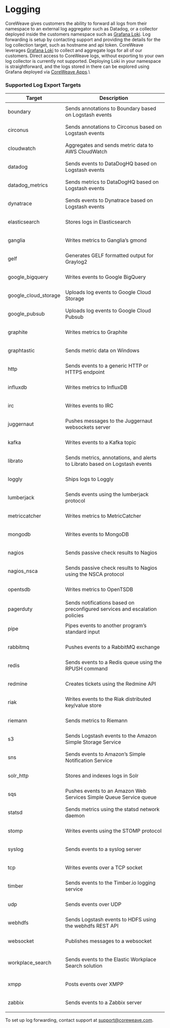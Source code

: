 # Logging

CoreWeave gives customers the ability to forward all logs from their namespace to an external log aggregator such as Datadog, or a collector deployed inside the customers namespace such as [Grafana Loki](https://grafana.com/oss/loki/). Log forwarding is setup by contacting support and providing the details for the log collection target, such as hostname and api token. CoreWeave leverages [Grafana Loki](https://grafana.com/oss/loki/) to collect and aggregate logs for all of our customers. Direct access to CoreWeave logs, without exporting to your own log collector is currently not supported. Deploying Loki in your namespace is straightforward, and the logs stored in there can be explored using Grafana deployed via [CoreWeave Apps](https://apps.coreweave.com).\


### Supported Log Export Targets

| Target                                      | Description                                                                  |
| ------------------------------------------- | ---------------------------------------------------------------------------- |
| <p> </p><p>boundary</p><p> </p>             | Sends annotations to Boundary based on Logstash events                       |
| <p> </p><p>circonus</p><p> </p>             | Sends annotations to Circonus based on Logstash events                       |
| <p> </p><p>cloudwatch</p><p> </p>           | Aggregates and sends metric data to AWS CloudWatch                           |
| <p> </p><p>datadog</p><p> </p>              | Sends events to DataDogHQ based on Logstash events                           |
| <p> </p><p>datadog_metrics</p><p> </p>      | Sends metrics to DataDogHQ based on Logstash events                          |
| <p> </p><p>dynatrace</p><p> </p>            | Sends events to Dynatrace based on Logstash events                           |
| <p> </p><p>elasticsearch</p><p> </p>        | Stores logs in Elasticsearch                                                 |
| <p> </p><p>ganglia</p><p> </p>              | Writes metrics to Ganglia’s gmond                                            |
| <p> </p><p>gelf</p><p> </p>                 | Generates GELF formatted output for Graylog2                                 |
| <p> </p><p>google_bigquery</p><p> </p>      | Writes events to Google BigQuery                                             |
| <p> </p><p>google_cloud_storage</p><p> </p> | Uploads log events to Google Cloud Storage                                   |
| <p> </p><p>google_pubsub</p><p> </p>        | Uploads log events to Google Cloud Pubsub                                    |
| <p> </p><p>graphite</p><p> </p>             | Writes metrics to Graphite                                                   |
| <p> </p><p>graphtastic</p><p> </p>          | Sends metric data on Windows                                                 |
| <p> </p><p>http</p><p> </p>                 | Sends events to a generic HTTP or HTTPS endpoint                             |
| <p> </p><p>influxdb</p><p> </p>             | Writes metrics to InfluxDB                                                   |
| <p> </p><p>irc</p><p> </p>                  | Writes events to IRC                                                         |
| <p> </p><p>juggernaut</p><p> </p>           | Pushes messages to the Juggernaut websockets server                          |
| <p> </p><p>kafka</p><p> </p>                | Writes events to a Kafka topic                                               |
| <p> </p><p>librato</p><p> </p>              | Sends metrics, annotations, and alerts to Librato based on Logstash events   |
| <p> </p><p>loggly</p><p> </p>               | Ships logs to Loggly                                                         |
| <p> </p><p>lumberjack</p><p> </p>           | Sends events using the lumberjack protocol                                   |
| <p> </p><p>metriccatcher</p><p> </p>        | Writes metrics to MetricCatcher                                              |
| <p> </p><p>mongodb</p><p> </p>              | Writes events to MongoDB                                                     |
| <p> </p><p>nagios</p><p> </p>               | Sends passive check results to Nagios                                        |
| <p> </p><p>nagios_nsca</p><p> </p>          | Sends passive check results to Nagios using the NSCA protocol                |
| <p> </p><p>opentsdb</p><p> </p>             | Writes metrics to OpenTSDB                                                   |
| <p> </p><p>pagerduty</p><p> </p>            | Sends notifications based on preconfigured services and escalation policies  |
| <p> </p><p>pipe</p><p> </p>                 | Pipes events to another program’s standard input                             |
| <p> </p><p>rabbitmq</p><p> </p>             | Pushes events to a RabbitMQ exchange                                         |
| <p> </p><p>redis</p><p> </p>                | Sends events to a Redis queue using the RPUSH command                        |
| <p> </p><p>redmine</p><p> </p>              | Creates tickets using the Redmine API                                        |
| <p> </p><p>riak</p><p> </p>                 | Writes events to the Riak distributed key/value store                        |
| <p> </p><p>riemann</p><p> </p>              | Sends metrics to Riemann                                                     |
| <p> </p><p>s3</p><p> </p>                   | Sends Logstash events to the Amazon Simple Storage Service                   |
| <p> </p><p>sns</p><p> </p>                  | Sends events to Amazon’s Simple Notification Service                         |
| <p> </p><p>solr_http</p><p> </p>            | Stores and indexes logs in Solr                                              |
| <p> </p><p>sqs</p><p> </p>                  | Pushes events to an Amazon Web Services Simple Queue Service queue           |
| <p> </p><p>statsd</p><p> </p>               | Sends metrics using the statsd network daemon                                |
| <p> </p><p>stomp</p><p> </p>                | Writes events using the STOMP protocol                                       |
| <p> </p><p>syslog</p><p> </p>               | Sends events to a syslog server                                              |
| <p> </p><p>tcp</p><p> </p>                  | Writes events over a TCP socket                                              |
| <p> </p><p>timber</p><p> </p>               | Sends events to the Timber.io logging service                                |
| <p> </p><p>udp</p><p> </p>                  | Sends events over UDP                                                        |
| <p> </p><p>webhdfs</p><p> </p>              | Sends Logstash events to HDFS using the webhdfs REST API                     |
| <p> </p><p>websocket</p><p> </p>            | Publishes messages to a websocket                                            |
| <p> </p><p>workplace_search</p><p> </p>     | <p> </p><p>Sends events to the Elastic Workplace Search solution</p><p> </p> |
| <p> </p><p>xmpp</p><p> </p>                 | Posts events over XMPP                                                       |
| <p> </p><p>zabbix</p><p> </p>               | Sends events to a Zabbix server                                              |

To set up log forwarding, contact support at support@coreweave.com.
